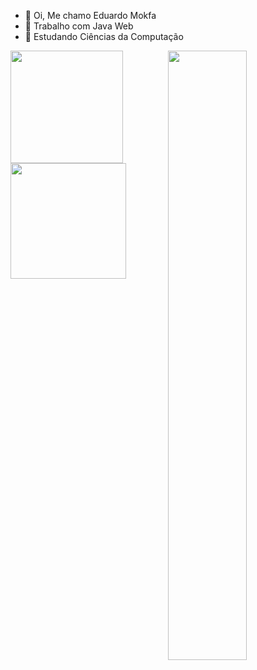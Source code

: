 - 👋 Oi, Me chamo Eduardo Mokfa
- 👀 Trabalho com Java Web
- 🌱 Estudando Ciências da Computação

<div>
    <a href="https://github.com/Edumokfa">
    <img height="180em" src="https://github-readme-stats.vercel.app/api?username=Edumokfa&show_icons=true&theme=synthwave">
    <img height="50%" src="https://media.giphy.com/media/SSWHtGBHHJjvZwL7Jx/giphy.gif" align="right">
    <br/>
        <img height="185em" src="https://github-readme-stats.vercel.app/api/top-langs/?username=Edumokfa&layout=compact&theme=synthwave">
</div>

